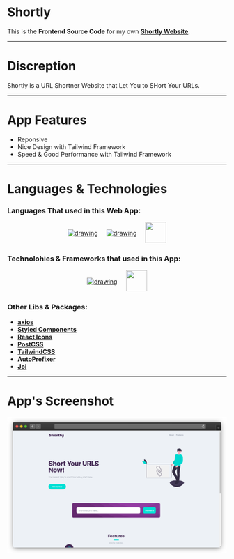 # Shortly

This is the **Frontend Source Code** for my own [**Shortly Website**](https://shortly-nine-beta.vercel.app/).

---

# Discreption

Shortly is a URL Shortner Website that Let You to SHort Your URLs.

---

# App Features

- Reponsive
- Nice Design with Tailwind Framework
- Speed & Good Performance with Tailwind Framework

---

# Languages & Technologies

### Languages That used in this Web App:

<div style="display: flex; justify-content: center; align-items: center; gap: 20px;">
  <a href="https://developer.mozilla.org/en-US/docs/Web/HTML"><img src="https://img.icons8.com/color/48/000000/html-5--v1.png" alt="drawing" width="48" height="48"/></a>
  <a href="https://developer.mozilla.org/en-US/docs/Web/CSS?retiredLocale=ar"><img src="https://img.icons8.com/color/48/000000/css3.png" alt="drawing" width="48" height="48"/></a>
  <a href="https://www.javascript.com/"><img src="https://img.icons8.com/color/48/000000/javascript--v2.png" width="48" height="48"/></a>
</div>

### Technolohies & Frameworks that used in this App:

<div style="display: flex; justify-content: center; align-items: center; gap: 20px;">
  <a href="https://reactjs.org/"><img src="https://cdn-icons-png.flaticon.com/512/3334/3334886.png" alt="drawing" width="48" height="48"/></a>
  <a href="https://tailwindcss.com/"><img src="https://tailwindcss.com/_next/static/media/tailwindcss-mark.79614a5f61617ba49a0891494521226b.svg" width="48" height="48"/></a>
</div>

### Other Libs & Packages:

- [**axios**](https://axios-http.com/)
- [**Styled Components**](https://styled-components.com/)
- [**React Icons**](https://react-icons.github.io/react-icons/search)
- [**PostCSS**](https://postcss.org/)
- [**TailwindCSS**](https://tailwindcss.com/)
- [**AutoPrefixer**](https://autoprefixer.github.io/)
- [**Joi**](https://joi.dev/)

---

# App's Screenshot

![SHortly Website Screenshot](https://github.com/ahmedmohmd/shortly/blob/main/app-screenshot.png?raw=true)
